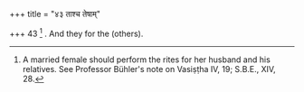 +++
title = "४३ ताश्च तेषाम्"

+++
43 [^14] . And they for the (others).


[^14]:  A married female should perform the rites for her husband and his relatives. See Professor Bühler's note on Vasiṣṭha IV, 19; S.B.E., XIV, 28.

